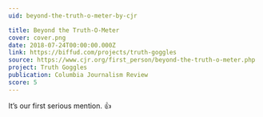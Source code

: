 ```yaml
---
uid: beyond-the-truth-o-meter-by-cjr

title: Beyond the Truth-O-Meter
cover: cover.png
date: 2018-07-24T00:00:00.000Z
link: https://biffud.com/projects/truth-goggles
source: https://www.cjr.org/first_person/beyond-the-truth-o-meter.php
project: Truth Goggles
publication: Columbia Journalism Review
score: 5
---
```


It’s our first serious mention. :thumbsup:
